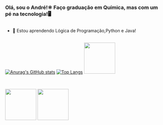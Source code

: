 ### Olá, sou o André!⚛️ Faço graduação em Química, mas com um pé na tecnologia!🖥️

##

- 🌱 Estou aprendendo Lógica de Programação,Python e Java!

##

[![Anurag's GitHub stats](https://github-readme-stats.vercel.app/api?username=andrerosa9&include_all_commits=true&show_icons=true&theme=cobalt&count_private=true)](https://github.com/andrerosa9/github-readme-stats)  [![Top Langs](https://github-readme-stats.vercel.app/api/top-langs/?username=andrerosa9&layout=compact&theme=cobalt)](https://github.com/andrerosa9/github-readme-stats)
<img aligh="right" height="100" src="https://cdn.discordapp.com/attachments/778295552235798538/1080703337864888360/Design_sem_nome1.gif">
##

<div style="display: inline_block"><br>
<img aligh="center" height="100" width="100" src="https://cdn.jsdelivr.net/gh/devicons/devicon/icons/python/python-original-wordmark.svg" />        
<img aligh="center" height="100" width="100" src="https://cdn.jsdelivr.net/gh/devicons/devicon/icons/java/java-original-wordmark.svg" />          
</div>
